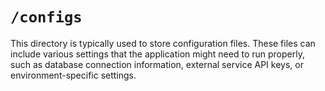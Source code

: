 # `/configs`

This directory is typically used to store configuration files. These files can include various settings that the application might need to run properly, such as database connection information, external service API keys, or environment-specific settings.